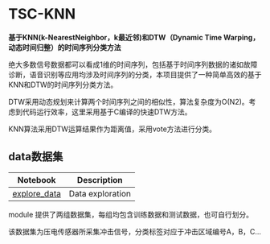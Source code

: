 # TSC-KNN

**基于KNN(k-NearestNeighbor，k最近邻)和DTW（Dynamic Time Warping，动态时间归整）的时间序列分类方法**

绝大多数信号数据都可以看成1维的时间序列，包括基于时间序列数据的诸如故障诊断，语音识别等应用均涉及时间序列的分类，本项目提供了一种简单高效的基于KNN和DTW的时间序列分类方法。

DTW采用动态规划来计算两个时间序列之间的相似性，算法复杂度为O(N2)。考虑到代码运行效率，这里采用基于C编译的快速DTW方法。

KNN算法采用DTW运算结果作为距离值，采用vote方法进行分类。

## data数据集
Notebook | Description
-------- | ------
[explore_data](https://github.com/vvanggeng/TSC-KNN/blob/master/data/data.zip) | Data exploration
module
提供了两组数据集，每组均包含训练数据和测试数据，也可自行划分。

该数据集为压电传感器所采集冲击信号，分类标签对应于冲击区域编号A，B，C...
